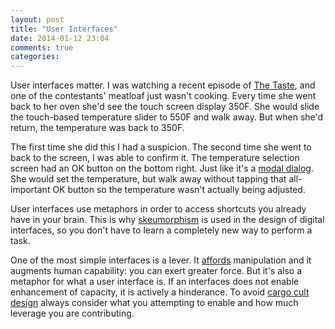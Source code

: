 ```yaml
---
layout: post
title: "User Interfaces"
date: 2014-01-12 23:04
comments: true
categories: 
---
```


User interfaces matter. I was watching a recent episode of [The Taste](http://en.wikipedia.org/wiki/The_Taste), and one of the contestants' meatloaf just wasn't cooking. Every time she went back to her oven she'd see the touch screen display 350F. She would slide the touch-based temperature slider to 550F and walk away. But when she'd return, the temperature was back to 350F.

The first time she did this I had a suspicion. The second time she went to back to the screen, I was able to confirm it. The temperature selection screen had an OK button on the bottom right. Just like it's a [modal dialog](http://en.wikipedia.org/wiki/Modal_dialog). She would set the temperature, but walk away without tapping that all-important OK button so the temperature wasn't actually being adjusted.

User interfaces use metaphors in order to access shortcuts you already have in your brain. This is why [skeumorphism](http://en.wikipedia.org/wiki/Skeumorphism#Digital_skeuomorphs) is used in the design of digital interfaces, so you don't have to learn a completely new way to perform a task.

One of the most simple interfaces is a lever. It [affords](http://en.wikipedia.org/wiki/Affordance) manipulation and it augments human capability: you can exert greater force. But it's also a metaphor for what a user interface is. If an interfaces does not enable enhancement of capacity, it is actively a hinderance. To avoid [cargo cult design](http://en.wikipedia.org/wiki/Cargo_cult#Metaphorical_uses_of_the_term) always consider what you attempting to enable and how much leverage you are contributing.